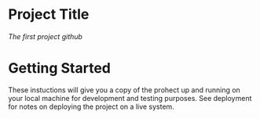 # Project Title
###### The first project github
# Getting Started
These instuctions will give you a copy of the prohect up and running on your local machine for development and testing purposes. See deployment for notes on deploying the project on a live system.